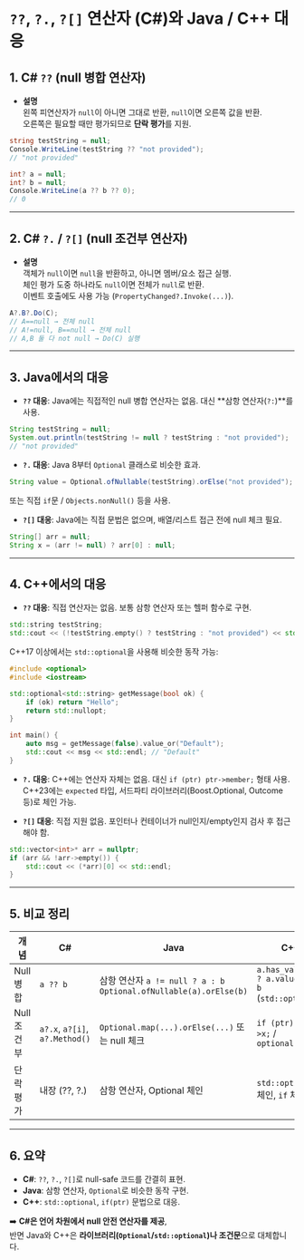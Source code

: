 # `??`, `?.`, `?[]` 연산자 (C#)와 Java / C++ 대응

## 1. C# `??` (null 병합 연산자)

-   **설명**\
    왼쪽 피연산자가 `null`이 아니면 그대로 반환, `null`이면 오른쪽 값을
    반환.\
    오른쪽은 필요할 때만 평가되므로 **단락 평가**를 지원.

``` csharp
string testString = null;
Console.WriteLine(testString ?? "not provided"); 
// "not provided"

int? a = null;
int? b = null;
Console.WriteLine(a ?? b ?? 0); 
// 0
```

------------------------------------------------------------------------

## 2. C# `?.` / `?[]` (null 조건부 연산자)

-   **설명**\
    객체가 `null`이면 `null`을 반환하고, 아니면 멤버/요소 접근 실행.\
    체인 평가 도중 하나라도 `null`이면 전체가 `null`로 반환.\
    이벤트 호출에도 사용 가능 (`PropertyChanged?.Invoke(...)`).

``` csharp
A?.B?.Do(C); 
// A==null → 전체 null
// A!=null, B==null → 전체 null
// A,B 둘 다 not null → Do(C) 실행
```

------------------------------------------------------------------------

## 3. Java에서의 대응

-   **`??` 대응**: Java에는 직접적인 null 병합 연산자는 없음. 대신
    **삼항 연산자(`?:`)**를 사용.

``` java
String testString = null;
System.out.println(testString != null ? testString : "not provided");
// "not provided"
```

-   **`?.` 대응**: Java 8부터 `Optional` 클래스로 비슷한 효과.

``` java
String value = Optional.ofNullable(testString).orElse("not provided");
```

또는 직접 `if`문 / `Objects.nonNull()` 등을 사용.

-   **`?[]` 대응**: Java에는 직접 문법은 없으며, 배열/리스트 접근 전에
    null 체크 필요.

``` java
String[] arr = null;
String x = (arr != null) ? arr[0] : null;
```

------------------------------------------------------------------------

## 4. C++에서의 대응

-   **`??` 대응**: 직접 연산자는 없음. 보통 삼항 연산자 또는 헬퍼 함수로
    구현.

``` cpp
std::string testString;
std::cout << (!testString.empty() ? testString : "not provided") << std::endl;
```

C++17 이상에서는 `std::optional`을 사용해 비슷한 동작 가능:

``` cpp
#include <optional>
#include <iostream>

std::optional<std::string> getMessage(bool ok) {
    if (ok) return "Hello";
    return std::nullopt;
}

int main() {
    auto msg = getMessage(false).value_or("Default");
    std::cout << msg << std::endl; // "Default"
}
```

-   **`?.` 대응**: C++에는 연산자 자체는 없음. 대신
    `if (ptr) ptr->member;` 형태 사용.\
    C++23에는 `expected` 타입, 서드파티 라이브러리(Boost.Optional,
    Outcome 등)로 체인 가능.

-   **`?[]` 대응**: 직접 지원 없음. 포인터나 컨테이너가
    null인지/empty인지 검사 후 접근해야 함.

``` cpp
std::vector<int>* arr = nullptr;
if (arr && !arr->empty()) {
    std::cout << (*arr)[0] << std::endl;
}
```

------------------------------------------------------------------------

## 5. 비교 정리

| 개념   | C#                        | Java                                        | C++                                |
|--------|---------------------------|---------------------------------------------|------------------------------------|
| Null 병합 | `a ?? b`                 | 삼항 연산자 `a != null ? a : b` <br> `Optional.ofNullable(a).orElse(b)` | `a.has_value() ? a.value() : b` (`std::optional`) |
| Null 조건부 | `a?.x`, `a?[i]`, `a?.Method()` | `Optional.map(...).orElse(...)` 또는 null 체크 | `if (ptr) ptr->x;` / `optional.map()` |
| 단락 평가  | 내장 (??, ?.)           | 삼항 연산자, Optional 체인                  | `std::optional` 체인, `if` 체크    |


------------------------------------------------------------------------

## 6. 요약

-   **C#**: `??`, `?.`, `?[]`로 null-safe 코드를 간결히 표현.
-   **Java**: 삼항 연산자, `Optional`로 비슷한 동작 구현.
-   **C++**: `std::optional`, `if(ptr)` 문법으로 대응.

➡️ **C#은 언어 차원에서 null 안전 연산자를 제공**,\
반면 Java와 C++은 **라이브러리(`Optional`/`std::optional`)나
조건문**으로 대체합니다.
